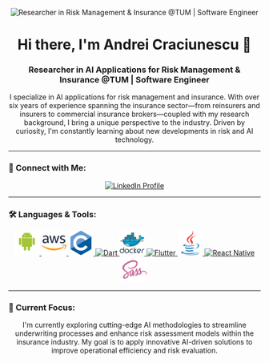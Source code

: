 <p align="center">
  <img src="https://i.ibb.co/QvTXTm8/1723246032395.jpg" alt="Researcher in Risk Management & Insurance @TUM | Software Engineer" width="600"/>
</p>

<h1 align="center">Hi there, I'm Andrei Craciunescu 👋</h1>
<h3 align="center">Researcher in AI Applications for Risk Management & Insurance @TUM | Software Engineer</h3>

<p align="center">
I specialize in AI applications for risk management and insurance. With over six years of experience spanning the insurance sector—from reinsurers and insurers to commercial insurance brokers—coupled with my research background, I bring a unique perspective to the industry. Driven by curiosity, I'm constantly learning about new developments in risk and AI technology.
</p>

---

### 🔗 Connect with Me:
<p align="center">
  <a href="https://www.linkedin.com/in/andrei-craciunescu" target="_blank">
    <img src="https://raw.githubusercontent.com/rahuldkjain/github-profile-readme-generator/master/src/images/icons/Social/linked-in-alt.svg" alt="LinkedIn Profile" height="30" width="40"/>
  </a>
</p>

---

### 🛠️ Languages & Tools:
<p align="center">
  <a href="https://developer.android.com" target="_blank" rel="noreferrer">
    <img src="https://raw.githubusercontent.com/devicons/devicon/master/icons/android/android-original-wordmark.svg" alt="Android" width="50" height="50"/>
  </a> 
  <a href="https://aws.amazon.com" target="_blank" rel="noreferrer">
    <img src="https://raw.githubusercontent.com/devicons/devicon/master/icons/amazonwebservices/amazonwebservices-original-wordmark.svg" alt="AWS" width="50" height="50"/>
  </a> 
  <a href="https://www.cprogramming.com/" target="_blank" rel="noreferrer">
    <img src="https://raw.githubusercontent.com/devicons/devicon/master/icons/c/c-original.svg" alt="C" width="50" height="50"/>
  </a> 
  <a href="https://dart.dev" target="_blank" rel="noreferrer">
    <img src="https://www.vectorlogo.zone/logos/dartlang/dartlang-icon.svg" alt="Dart" width="50" height="50"/>
  </a> 
  <a href="https://www.docker.com/" target="_blank" rel="noreferrer">
    <img src="https://raw.githubusercontent.com/devicons/devicon/master/icons/docker/docker-original-wordmark.svg" alt="Docker" width="50" height="50"/>
  </a> 
  <a href="https://flutter.dev" target="_blank" rel="noreferrer">
    <img src="https://www.vectorlogo.zone/logos/flutterio/flutterio-icon.svg" alt="Flutter" width="50" height="50"/>
  </a> 
  <a href="https://www.java.com" target="_blank" rel="noreferrer">
    <img src="https://raw.githubusercontent.com/devicons/devicon/master/icons/java/java-original.svg" alt="Java" width="50" height="50"/>
  </a> 
  <a href="https://reactnative.dev/" target="_blank" rel="noreferrer">
    <img src="https://reactnative.dev/img/header_logo.svg" alt="React Native" width="50" height="50"/>
  </a> 
  <a href="https://sass-lang.com" target="_blank" rel="noreferrer">
    <img src="https://raw.githubusercontent.com/devicons/devicon/master/icons/sass/sass-original.svg" alt="Sass" width="50" height="50"/>
  </a>
</p>

---

### 🌱 Current Focus:
<p align="center">
I'm currently exploring cutting-edge AI methodologies to streamline underwriting processes and enhance risk assessment models within the insurance industry. My goal is to apply innovative AI-driven solutions to improve operational efficiency and risk evaluation.
</p>
